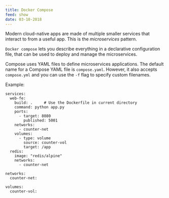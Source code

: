 ```yaml
---
title: Docker Compose
feed: show
date: 03-10-2018
---
```


Modern cloud-native apps are made of multiple smaller services that interact to from a useful app. This is the _microservices_ pattern.

`Docker compose` lets you describe everything in a declarative configuration file, that can be used to deploy and manage the microservices.

Compose uses YAML files to define microservices applications. The default name for a Compose YAML file is `compose.yaml`. However, it also accepts `compose.yml` and you can use the `-f` flag to specify custom filenames.

Example:

```
services:
  web-fe:
    build: .     # Use the Dockerfile in current directory
    command: python app.py
    ports:
      - target: 8080
        published: 5001
    networks:
      - counter-net
    volumes:
      - type: volume
        source: counter-vol
        target: /app
  redis:
    image: "redis/alpine"
    networks:
      - counter-net

networks:
  counter-net:

volumes:
  counter-vol:
```